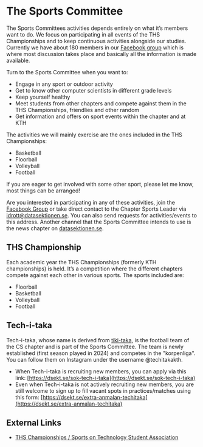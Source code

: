# The Sports Committee

The Sports Committees activities depends entirely on what it’s members want to do. We focus on participating in all events of the THS Championships and to keep continuous activities alongside our studies. Currently we have about 180 members in our [Facebook group](https://www.facebook.com/groups/datafotboll/) which is where most discussion takes place and basically all the information is made available.

Turn to the Sports Committee when you want to:

* Engage in any sport or outdoor activity
* Get to know other computer scientists in different grade levels
* Keep yourself healthy
* Meet students from other chapters and compete against them in the THS Championships, friendlies and other random
* Get information and offers on sport events within the chapter and at KTH

The activities we will mainly exercise are the ones included in the THS Championships:

* Basketball
* Floorball
* Volleyball
* Football

If you are eager to get involved with some other sport, please let me know, most things can be arranged!

Are you interested in participating in any of these activities, join the [Facebook Group](https://www.facebook.com/groups/datakthsport) or take direct contact to the Chapter Sports Leader via [idrott@datasektionen.se](mailto:idrott@datasektionen.se). You can also send requests for activities/events to this address. Another channel that the Sports Committee intends to use is the news chapter on [datasektionen.se](https://datasektionen.se/en/news).

## THS Championship

Each academic year the THS Championships (formerly KTH championships) is held. It’s a competition where the different chapters compete against each other in various sports. The sports included are:

* Floorball
* Basketball
* Volleyball
* Football

## Tech-i-taka
Tech-i-taka, whose name is derived from [tiki-taka](https://en.wikipedia.org/wiki/Tiki-taka), is the football team of the CS chapter and is part of the Sports Committee. The team is newly established (first season played in 2024) and competes in the "korpenliga". You can follow them on Instagram under the username @techitakakth.

* When Tech-i-taka is recruiting new members, you can apply via this link: [https://dsekt.se/sok-tech-i-taka](https://dsekt.se/sok-tech-i-taka)
* Even when Tech-i-taka is not actively recruiting new members, you are still welcome to sign up to fill vacant spots in practices/matches using this form: [https://dsekt.se/extra-anmalan-techitaka](https://dsekt.se/extra-anmalan-techitaka)

## External Links

* [THS Championships / Sports on Technology Student Association](http://ths.kth.se/om-ths/idrott/)

